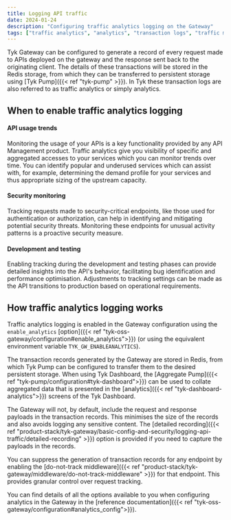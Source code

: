 ```yaml
---
title: Logging API traffic
date: 2024-01-24
description: "Configuring traffic analytics logging on the Gateway"
tags: ["traffic analytics", "analytics", "transaction logs", "traffic monitoring", "configuration"]
---
```


Tyk Gateway can be configured to generate a record of every request made to APIs deployed on the gateway and the response sent back to the originating client. The details of these transactions will be stored in the Redis storage, from which they can be transferred to persistent storage using [Tyk Pump]({{< ref "tyk-pump" >}}). In Tyk these transaction logs are also referred to as traffic analytics or simply analytics.

## When to enable traffic analytics logging
#### API usage trends
Monitoring the usage of your APIs is a key functionality provided by any API Management product. Traffic analytics give you visibility of specific and aggregated accesses to your services which you can monitor trends over time. You can identify popular and underused services which can assist with, for example, determining the demand profile for your services and thus appropriate sizing of the upstream capacity.

#### Security monitoring
Tracking requests made to security-critical endpoints, like those used for authentication or authorization, can help in identifying and mitigating potential security threats. Monitoring these endpoints for unusual activity patterns is a proactive security measure.

#### Development and testing
Enabling tracking during the development and testing phases can provide detailed insights into the API's behavior, facilitating bug identification and performance optimisation. Adjustments to tracking settings can be made as the API transitions to production based on operational requirements.

## How traffic analytics logging works
Traffic analytics logging is enabled in the Gateway configuration using the `enable_analytics` [option]({{< ref "tyk-oss-gateway/configuration#enable_analytics">}}) (or using the equivalent environment variable `TYK_GW_ENABLEANALYTICS`).

The transaction records generated by the Gateway are stored in Redis, from which Tyk Pump can be configured to transfer them to the desired persistent storage. When using Tyk Dashboard, the [Aggregate Pump]({{< ref "tyk-pump/configuration#tyk-dashboard">}}) can be used to collate aggregated data that is presented in the [analytics]({{< ref "tyk-dashboard-analytics">}}) screens of the Tyk Dashboard.

The Gateway will not, by default, include the request and response payloads in the transaction records. This minimises the size of the records and also avoids logging any sensitive content. The [detailed recording]({{< ref "product-stack/tyk-gateway/basic-config-and-security/logging-api-traffic/detailed-recording" >}}) option is provided if you need to capture the payloads in the records.

You can suppress the generation of transaction records for any endpoint by enabling the [do-not-track middleware]({{< ref "product-stack/tyk-gateway/middleware/do-not-track-middleware" >}}) for that endpoint. This provides granular control over request tracking.

You can find details of all the options available to you when configuring analytics in the Gateway in the [reference documentation]({{< ref "tyk-oss-gateway/configuration#analytics_config">}}).


